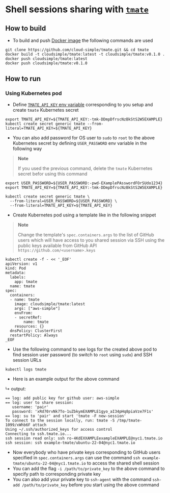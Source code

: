 # Shell sessions sharing with [`tmate`](https://tmate.io)

## How to build

* To build and push [Docker image](https://hub.docker.com/r/cloudsimple/tmate) the following commands are used

```console
git clone https://github.com/cloud-simple/tmate.git && cd tmate
docker build -t cloudsimple/tmate:latest -t cloudsimple/tmate:v0.1.0 .
docker push cloudsimple/tmate:latest
docker push cloudsimple/tmate:v0.1.0
```

## How to run

### Using Kubernetes pod

* Define [`TMATE_API_KEY` env variable](https://tmate.io/#api_key) corresponding to you setup and create `tmate` Kubernetes secret

```console
export TMATE_API_KEY=${TMATE_API_KEY:-tmk-DDmpDfrscNzBkStS2W5EXAMPLE}
kubectl create secret generic tmate --from-literal=TMATE_API_KEY=${TMATE_API_KEY}
```

* You can also add password for OS user to `sudo` to `root` to the above Kubernetes secret by defining `USER_PASSWORD` env variable in the following way

> **Note**
>
> If you used the previous command, delete the `tmate` Kubernetes secret befor using this command

```console
export USER_PASSWORD=${USER_PASSWORD:-pwd-EXamplePAsswordFOrSUdo1234}
export TMATE_API_KEY=${TMATE_API_KEY:-tmk-DDmpDfrscNzBkStS2W5EXAMPLE}

kubectl create secret generic tmate \
  --from-literal=USER_PASSWORD=${USER_PASSWORD} \
  --from-literal=TMATE_API_KEY=${TMATE_API_KEY}
```

* Create Kubernetes pod using a template like in the following snippet

> **Note**
>
> Change the template's `spec.containers.args` to the list of GitHub users which will have access to you shared session via SSH using the public keys available from GitHub API `https://github.com/<username>.keys`

```console
kubectl create -f - << '_EOF'
apiVersion: v1
kind: Pod
metadata:
  labels:
    app: tmate
  name: tmate
spec:
  containers:
  - name: tmate
    image: cloudsimple/tmate:latest
    args: ["aws-simple"]
    envFrom:
    - secretRef:
        name: tmate
    resources: {}
  dnsPolicy: ClusterFirst
  restartPolicy: Always
_EOF
```

* Use the following command to see logs for the created above pod to find session user password (to switch to `root` using `sudo`) and SSH session URLs

```console
kubectl logs tmate
```

* Here is an example output for the above command

↳ output:
```
== log: add public key for github user: aws-simple
== log: user to share session:
   username: 'pair'
   password: 'xRd70rvNk7To-1uZbkymEXAMPLE1gyo_aI34pHq8piaVze7F1s'
== log: su to 'pair' and start 'tmate -F new-session'
To connect to the session locally, run: tmate -S /tmp/tmate-1099/xWhb6F attach
Using ~/.ssh/authorized_keys for access control
Connecting to ssh.tmate.io...
ssh session read only: ssh ro-4KdEXXAMPLEexampleEXAMPLE@nyc1.tmate.io
ssh session: ssh example-tmate/ubuntu-22-04@nyc1.tmate.io
```

* Now everybody who have private keys corresponding to GitHub users specified in `spec.containers.args` can use the command `ssh example-tmate/ubuntu-22-04@nyc1.tmate.io` to access the shared shell session
* You can add the flag `-i /path/to/private_key` to the above command to specify path to corresponding private key
* You can also add your private key to `ssh-agent` with the command `ssh-add /path/to/private_key` before you start using the above command
